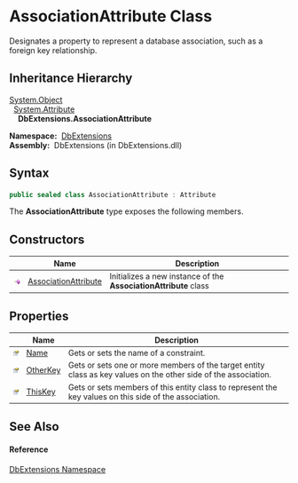 AssociationAttribute Class
==========================
Designates a property to represent a database association, such as a foreign key relationship.


Inheritance Hierarchy
---------------------
[System.Object][1]  
  [System.Attribute][2]  
    **DbExtensions.AssociationAttribute**  

  **Namespace:**  [DbExtensions][3]  
  **Assembly:**  DbExtensions (in DbExtensions.dll)

Syntax
------

```csharp
public sealed class AssociationAttribute : Attribute
```

The **AssociationAttribute** type exposes the following members.


Constructors
------------

                 | Name                      | Description                                                      
---------------- | ------------------------- | ---------------------------------------------------------------- 
![Public method] | [AssociationAttribute][4] | Initializes a new instance of the **AssociationAttribute** class 


Properties
----------

                   | Name          | Description                                                                                                     
------------------ | ------------- | --------------------------------------------------------------------------------------------------------------- 
![Public property] | [Name][5]     | Gets or sets the name of a constraint.                                                                          
![Public property] | [OtherKey][6] | Gets or sets one or more members of the target entity class as key values on the other side of the association. 
![Public property] | [ThisKey][7]  | Gets or sets members of this entity class to represent the key values on this side of the association.          


See Also
--------

#### Reference
[DbExtensions Namespace][3]  

[1]: http://msdn.microsoft.com/en-us/library/e5kfa45b
[2]: http://msdn.microsoft.com/en-us/library/e8kc3626
[3]: ../README.md
[4]: _ctor.md
[5]: Name.md
[6]: OtherKey.md
[7]: ThisKey.md
[Public method]: ../../icons/pubmethod.gif "Public method"
[Public property]: ../../icons/pubproperty.gif "Public property"
